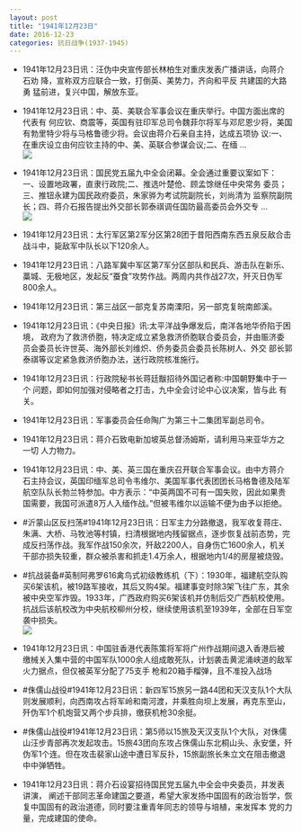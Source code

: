 ```yaml
---
layout: post
title: "1941年12月23日"
date: 2016-12-23
categories: 抗日战争(1937-1945)
---
```


<meta name="referrer" content="no-referrer" />

- 1941年12月23日讯：汪伪中央宣传部长林柏生对重庆发表广播讲话，向蒋介石劝 降，宣称双方应联合一致，打倒英、美势力，齐向和平反 共建国的大路勇 猛前进，复兴中国，解放东亚。 

- 1941年12月23日讯：中、英、美联合军事会议在重庆举行。中国方面出席的代表有 何应钦、商震等，英国有驻印军总司令魏菲尔将军与邓尼恩少将，美国 有勃里特少将与马格鲁德少将。会议由蒋介石亲自主持，达成五项协 议:一、在重庆设立由何应钦主持的中、美、英联合参谋会议;二、在缅 ... <br/><img src="https://ww3.sinaimg.cn/large/aca367d8jw1fb12mscvhvj20c80ay0u4.jpg" />

- 1941年12月23日讯：国民党五届九中全会闭幕。全会通过重要议案如下：一、设置地政署，直隶行政院;二、推选叶楚伧、顾孟馀继任中央常务 委员；三、推钮永建为国民政府委员，朱家骅为考试院副院长，刘尚清为 监察院副院长；四、蒋介石报告提出外交部长郭泰祺调任国防最高委员会外交专 ... <br/><img src="https://ww3.sinaimg.cn/large/aca367d8jw1fb10w4pnhaj20c80dvac0.jpg" />

- 1941年12月23日讯：太行军区第2军分区第28团于昔阳西南东西五泉反敌合击战斗中，毙敌军中队长以下120余人。 

- 1941年12月23日讯：八路军冀中军区第7军分区部队和民兵、游击队在新乐、藁城、无极地区，发起反“蚕食”攻势作战。两周内共作战27次，歼灭日伪军800余人。 

- 1941年12月23日讯：第三战区一部克复苏南溧阳，另一部克复皖南郎溪。 

- 1941年12月23日讯：《中央日报》讯:太平洋战争爆发后，南洋各地华侨陷于困境， 政府为了救济侨胞，特决定成立紧急救济侨胞联合委员会，并由赈济委 员会委员长许世英、海外部长刘维炽、侨务委员会委员长陈树人、外交 部长郭泰祺等议定紧急救济侨胞办法，送行政院核准施行。 

- 1941年12月23日讯：行政院秘书长蒋廷黻招待外国记者称:中国朝野集中于一个 问题，即如何加强对侵略者之打击，九中全会讨论中心议决案，皆与此 有关。 

- 1941年12月23日讯：军事委员会任命陶广为第三十二集团军副总司令。 

- 1941年12月23日讯：蒋介石致电新加坡英总督汤姆斯，请利用马来亚华方之一切 人力物力。 

- 1941年12月23日讯：中、美、英三国在重庆召开联合军事会议。由中方蒋介石主持会议，英国印缅军总司令韦维尔、美国军事代表团团长马格鲁德及陆军航空队队长勃兰特参加。中方表示：“中英两国不可有一国失败，因此如果贵国需要，我国可派遣8万人入缅作战。”但被韦维尔以运输不便为由予以拒绝。 

- #沂蒙山区反扫荡#1941年12月23日讯：日军主力分路撤退，我军收复蒋庄、朱满、大桥、马牧池等村镇，扫清根据地内残留据点，逐步恢复战前态势，完成反扫荡作战。我军作战150余次，歼敌2200人，自身伤亡1600余人，机关干部亦损失较重，群众被杀害和抓走1.4万余人，根据地内1/4的房屋被烧毁。 

- #抗战装备#英制阿弗罗616禽鸟式初级教练机（下）：1930年，福建航空队购买6架该机，被19路军接收，其后又购4架。福建事变时除3架飞往广东，其余被中央空军炸毁。1933年，广西政府购买6架该机并仿制后交广西航校使用。抗战后该航校改为中央航校柳州分校，继续使用该机至1939年，全部在日军空袭中损失。 <br/><img src="https://ww4.sinaimg.cn/large/aca367d8jw1fb0htnfxr8j20b40m4mzz.jpg" />

- 1941年12月23日讯：中国驻香港代表陈策将军将广州作战期间退入香港后被缴械关入集中营的中国军队1000余人组成敢死队，计划袭击黄泥涌峡道的敌军火力据点，但仅被英军分配了75支手 枪和20箱手榴弹，且不准投入战场 

- #侏儒山战役#1941年12月23日讯：新四军15旅另一路44团和天汉支队1个大队则发展顺利，向西南攻占将军岭和南河渡，并乘胜向坝上发展，再克东至山，歼伪军1个机炮营又两个步兵排，缴获机枪30余挺。 

- #侏儒山战役#1941年12月23日讯：第5师以15旅及天汉支队1个大队，对侏儒山汪步青部再次发起攻击。15旅43团向东攻占侏儒山东北桐山头、永安堡，歼伪军1个连。但在攻击裴家山途中遭日军反扑，15旅副旅长朱立文在阻击撤退中中弹牺牲。 

- 1941年12月23日讯：蒋介石设宴招待国民党五届九中全会中央委员，并发表讲演， 阐述干部同志革命建国之要道，希望大家发扬中国固有的政治哲学，恢 复中国固有的政治道德，同时要注重青年同志的领导与培植，来发挥本 党的力量，完成建国的使命。 

